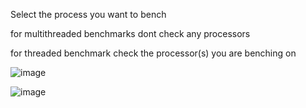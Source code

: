 Select the process you want to bench

for multithreaded benchmarks dont check any processors

for threaded benchmark check the processor(s) you are benching on

![image](https://github.com/user-attachments/assets/70771828-de48-445d-b683-f72f7c1c1e18)


![image](https://github.com/user-attachments/assets/10549f0b-cfd3-47ee-80b8-e1c079b0b52c)
